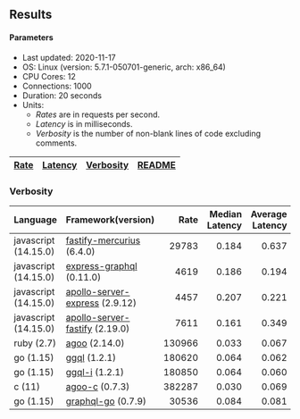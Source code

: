 ## Results

<!-- Result from here -->

#### Parameters
- Last updated: 2020-11-17
- OS: Linux (version: 5.7.1-050701-generic, arch: x86_64)
- CPU Cores: 12
- Connections: 1000
- Duration: 20 seconds
- Units:
  - _Rates_ are in requests per second.
  - _Latency_ is in milliseconds.
  - _Verbosity_ is the number of non-blank lines of code excluding comments.

| [Rate](rates.md) | [Latency](latency.md) | [Verbosity](verbosity.md) | [README](README.md) |
| ---------------- | --------------------- | ------------------------- | ------------------- |

### Verbosity
| Language | Framework(version) | Rate | Median Latency | Average Latency | 90th % | 99th % | Std Dev | Verbosity |
| -------- | ------------------ | ----:| ------------:| ---------------:| ------:| ------:| -------:| ---------:|
| javascript (14.15.0) | [fastify-mercurius](https://github.com/mercurius-js/mercurius) (6.4.0) | 29783 | 0.184 | 0.637 | 1.769 | 1.901 | 0.85 | **78** |
| javascript (14.15.0) | [express-graphql](https://github.com/graphql/express-graphql) (0.11.0) | 4619 | 0.186 | 0.194 | 0.199 | 0.330 | 0.09 | **78** |
| javascript (14.15.0) | [apollo-server-express](https://github.com/apollographql/apollo-server/tree/master/packages/apollo-server-express) (2.9.12) | 4457 | 0.207 | 0.221 | 0.229 | 0.483 | 0.13 | **94** |
| javascript (14.15.0) | [apollo-server-fastify](https://github.com/apollographql/apollo-server/tree/master/packages/apollo-server-fastify) (2.19.0) | 7611 | 0.161 | 0.349 | 0.827 | 0.852 | 0.35 | **95** |
| ruby (2.7) | [agoo](github.com/ohler55/agoo) (2.14.0) | 130966 | 0.033 | 0.067 | 0.168 | 0.299 | 0.08 | **105** |
| go (1.15) | [ggql](https://github.com/uhn/ggql) (1.2.1) | 180620 | 0.064 | 0.062 | 0.069 | 0.087 | 0.02 | **176** |
| go (1.15) | [ggql-i](https://github.com/uhn/ggql) (1.2.1) | 180850 | 0.064 | 0.060 | 0.070 | 0.079 | 0.02 | **253** |
| c (11) | [agoo-c](github.com/ohler55/agoo-c) (0.7.3) | 382287 | 0.030 | 0.069 | 0.178 | 0.189 | 0.09 | **320** |
| go (1.15) | [graphql-go](https://github.com/graphql-go/graphql) (0.7.9) | 30536 | 0.084 | 0.081 | 0.093 | 0.151 | 0.03 | **378** |
<!-- Result till here -->
